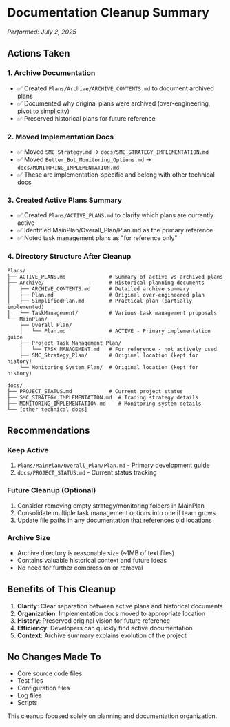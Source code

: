 # Documentation Cleanup Summary
*Performed: July 2, 2025*

## Actions Taken

### 1. Archive Documentation
- ✅ Created `Plans/Archive/ARCHIVE_CONTENTS.md` to document archived plans
- ✅ Documented why original plans were archived (over-engineering, pivot to simplicity)
- ✅ Preserved historical plans for future reference

### 2. Moved Implementation Docs
- ✅ Moved `SMC_Strategy.md` → `docs/SMC_STRATEGY_IMPLEMENTATION.md`
- ✅ Moved `Better_Bot_Monitoring_Options.md` → `docs/MONITORING_IMPLEMENTATION.md`
- ✅ These are implementation-specific and belong with other technical docs

### 3. Created Active Plans Summary
- ✅ Created `Plans/ACTIVE_PLANS.md` to clarify which plans are currently active
- ✅ Identified MainPlan/Overall_Plan/Plan.md as the primary reference
- ✅ Noted task management plans as "for reference only"

### 4. Directory Structure After Cleanup

```
Plans/
├── ACTIVE_PLANS.md              # Summary of active vs archived plans
├── Archive/                     # Historical planning documents
│   ├── ARCHIVE_CONTENTS.md      # Detailed archive summary
│   ├── Plan.md                  # Original over-engineered plan
│   ├── SimplifiedPlan.md        # Practical plan (partially implemented)
│   └── TaskManagement/          # Various task management proposals
└── MainPlan/
    ├── Overall_Plan/
    │   └── Plan.md              # ACTIVE - Primary implementation guide
    ├── Project_Task_Management_Plan/
    │   └── TASK_MANAGEMENT.md   # For reference - not actively used
    ├── SMC_Strategy_Plan/       # Original location (kept for history)
    └── Monitoring_System_Plan/  # Original location (kept for history)

docs/
├── PROJECT_STATUS.md            # Current project status
├── SMC_STRATEGY_IMPLEMENTATION.md  # Trading strategy details
├── MONITORING_IMPLEMENTATION.md    # Monitoring system details
└── [other technical docs]
```

## Recommendations

### Keep Active
1. `Plans/MainPlan/Overall_Plan/Plan.md` - Primary development guide
2. `docs/PROJECT_STATUS.md` - Current status tracking

### Future Cleanup (Optional)
1. Consider removing empty strategy/monitoring folders in MainPlan
2. Consolidate multiple task management options into one if team grows
3. Update file paths in any documentation that references old locations

### Archive Size
- Archive directory is reasonable size (~1MB of text files)
- Contains valuable historical context and future ideas
- No need for further compression or removal

## Benefits of This Cleanup

1. **Clarity**: Clear separation between active plans and historical documents
2. **Organization**: Implementation docs moved to appropriate location
3. **History**: Preserved original vision for future reference
4. **Efficiency**: Developers can quickly find active documentation
5. **Context**: Archive summary explains evolution of the project

## No Changes Made To
- Core source code files
- Test files
- Configuration files
- Log files
- Scripts

This cleanup focused solely on planning and documentation organization.